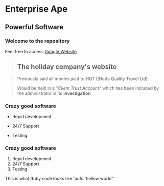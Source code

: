 Enterprise Ape
==============

Powerful Software
-----------------

### Welcome to the repository

Feel free to access [Google Website](http://www.google.com)

> ## The holiday company's website 

> Previously said all monies paid to HQT ((Hatts Quality Travel Ltd) 

> Would be held in a *"Client Trust Account"* which has been included by the administrator in its **investigation**

### Crazy good software
* Repid development
+ 24/7 Support
- Testing

### Crazy good software
1. Repid development
2. 24/7 Support
3. Testing

This is what Ruby code looks like 'puts 'hellow world''

